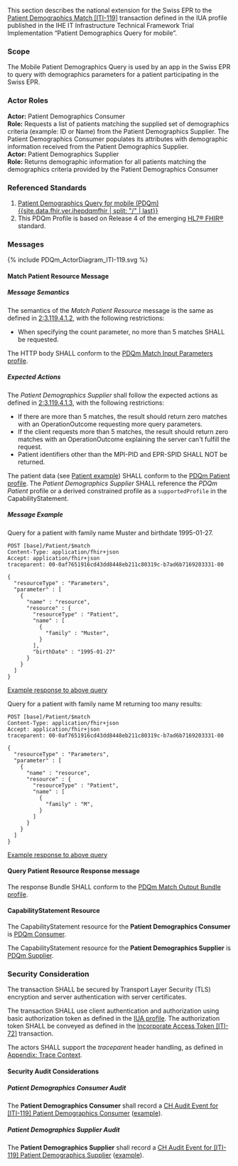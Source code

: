 This section describes the national extension for the Swiss EPR to the [Patient Demographics Match
[ITI-119]](https://profiles.ihe.net/ITI/PDQm/ITI-119.html) transaction defined in the IUA profile published in the 
IHE IT Infrastructure Technical Framework Trial Implementation “Patient Demographics Query for mobile”.

### Scope
The Mobile Patient Demographics Query is used by an app in the Swiss EPR to query with demographics parameters for
a patient participating in the Swiss EPR.

### Actor Roles
**Actor:** Patient Demographics Consumer   
**Role:** Requests a list of patients matching the supplied set of demographics criteria (example: ID or Name) from the Patient Demographics Supplier. The Patient Demographics Consumer populates its attributes with demographic information received from the Patient Demographics Supplier.   
**Actor:** Patient Demographics Supplier   
**Role:** Returns demographic information for all patients matching the demographics criteria provided by the Patient Demographics Consumer   

### Referenced Standards

1. [Patient Demographics Query for mobile (PDQm) {{site.data.fhir.ver.ihepdqmfhir | split: "/" | last}}]({{site.data.fhir.ver.ihepdqmfhir}})
2. This PDQm Profile is based on Release 4 of the emerging [HL7® FHIR®](https://hl7.org/fhir/R4/index.html) standard.

### Messages

<div>{% include PDQm_ActorDiagram_ITI-119.svg %}</div>

#### Match Patient Resource Message

##### Message Semantics

The semantics of the _Match Patient Resource_ message is the same as defined in
[2:3.119.4.1.2](https://profiles.ihe.net/ITI/PDQm/ITI-119.html#23119412-message-semantics), with the following restrictions:

- When specifying the count parameter, no more than 5 matches SHALL be requested.

The HTTP body SHALL conform to the [PDQm Match Input Parameters profile](StructureDefinition-CHPDQmMatchParametersIn.html).

##### Expected Actions

The _Patient Demographics Supplier_ shall follow the expected actions as defined in
[2:3.119.4.1.3](https://profiles.ihe.net/ITI/PDQm/ITI-119.html#23119413-expected-actions), with the following restrictions:

- If there are more than 5 matches, the result should return zero matches with an OperationOutcome requesting more 
  query parameters.
- If the client requests more than 5 matches, the result should return zero matches with an OperationOutcome 
  explaining the server can't fulfill the request.
- Patient identifiers other than the MPI-PID and EPR-SPID SHALL NOT be returned.

The patient data (see [Patient example](Patient-FranzMusterNeedsAbsoluteUrl.html)) SHALL conform to the [PDQm Patient profile](StructureDefinition-ch-pdqm-patient.html).
The _Patient Demographics Supplier_ SHALL reference the _PDQm Patient_ profile or a derived constrained profile as a
`supportedProfile` in the CapabilityStatement.

##### Message Example

Query for a patient with family name Muster and birthdate 1995-01-27.

```http
POST [base]/Patient/$match
Content-Type: application/fhir+json
Accept: application/fhir+json
traceparent: 00-0af7651916cd43dd8448eb211c80319c-b7ad6b7169203331-00

{
  "resourceType" : "Parameters",
  "parameter" : [
    {
      "name" : "resource",
      "resource" : {
        "resourceType" : "Patient",
        "name" : [
          {
            "family" : "Muster",
          }
        ],
        "birthDate" : "1995-01-27"
      }
    }
  ]
}
```
[Example response to above query](Bundle-PDQm-QueryResponse.json.html)

Query for a patient with family name M returning too many results:

```http
POST [base]/Patient/$match
Content-Type: application/fhir+json
Accept: application/fhir+json
traceparent: 00-0af7651916cd43dd8448eb211c80319c-b7ad6b7169203331-00

{
  "resourceType" : "Parameters",
  "parameter" : [
    {
      "name" : "resource",
      "resource" : {
        "resourceType" : "Patient",
        "name" : [
          {
            "family" : "M",
          }
        ]
      }
    }
  ]
}
```
[Example response to above query](Bundle-PDQm-QueryResponseTooManyResults.json.html)

#### Query Patient Resource Response message

The response Bundle SHALL conform to the [PDQm Match Output Bundle profile](StructureDefinition-ch-pdqm-matchparametersout.html).

#### CapabilityStatement Resource

The CapabilityStatement resource for the **Patient Demographics Consumer** is
[PDQm Consumer](CapabilityStatement-CH.PDQm.Consumer.html).

The CapabilityStatement resource for the **Patient Demographics Supplier** is
[PDQm Supplier](CapabilityStatement-CH.PDQm.Supplier.html).

### Security Consideration

The transaction SHALL be secured by Transport Layer Security (TLS) encryption and server authentication with
server certificates.

The transaction SHALL use client authentication and authorization using basic authorization token as defined
in the [IUA profile](https://profiles.ihe.net/ITI/IUA). The authorization token SHALL be conveyed as
defined in the [Incorporate Access Token [ITI-72]](https://profiles.ihe.net/ITI/IUA/index.html#372-incorporate-access-token-iti-72)
transaction.

The actors SHALL support the _traceparent_ header handling, as defined in [Appendix: Trace Context](tracecontext.html).

#### Security Audit Considerations

##### Patient Demographics Consumer Audit

The **Patient Demographics Consumer** shall record a
[CH Audit Event for [ITI-119] Patient Demographics Consumer](StructureDefinition-ChAuditEventIti119Consumer.html)
([example](AuditEvent-ChAuditEventIti119ConsumerExample.html)).

##### Patient Demographics Supplier Audit

The **Patient Demographics Supplier** shall record a
[CH Audit Event for [ITI-119] Patient Demographics Supplier](StructureDefinition-ChAuditEventIti119Supplier.html)
([example](AuditEvent-ChAuditEventIti119SupplierExample.html)).
